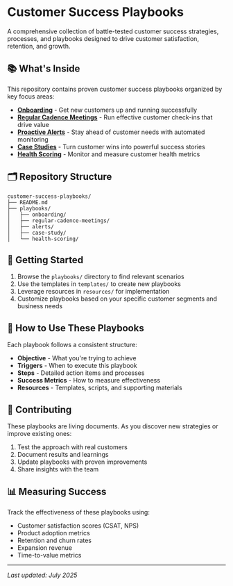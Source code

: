 # Customer Success Playbooks

A comprehensive collection of battle-tested customer success strategies, processes, and playbooks designed to drive customer satisfaction, retention, and growth.

## 📚 What's Inside

This repository contains proven customer success playbooks organized by key focus areas:

- **[Onboarding](https://github.com/dc-larsen/customer-success-playbooks/blob/main/playbooks/onboarding/onboarding.md)** - Get new customers up and running successfully
- **[Regular Cadence Meetings](playbooks/regular-cadence-meetings/regular-cadence-meetings.md)** - Run effective customer check-ins that drive value
- **[Proactive Alerts](https://github.com/dc-larsen/customer-success-playbooks/blob/main/playbooks/alerts/alerts.md)** - Stay ahead of customer needs with automated monitoring
- **[Case Studies](https://github.com/dc-larsen/customer-success-playbooks/blob/main/playbooks/case-study/case-study.md)** - Turn customer wins into powerful success stories
- **[Health Scoring](https://github.com/dc-larsen/customer-success-playbooks/blob/main/playbooks/health-scoring/health-scoring.md)** - Monitor and measure customer health metrics

## 🗂️ Repository Structure

```
customer-success-playbooks/
├── README.md
├── playbooks/
│   ├── onboarding/
│   ├── regular-cadence-meetings/
│   ├── alerts/
│   ├── case-study/
│   └── health-scoring/
```

## 🚀 Getting Started

1. Browse the `playbooks/` directory to find relevant scenarios
2. Use the templates in `templates/` to create new playbooks
3. Leverage resources in `resources/` for implementation
4. Customize playbooks based on your specific customer segments and business needs

## 📖 How to Use These Playbooks

Each playbook follows a consistent structure:
- **Objective** - What you're trying to achieve
- **Triggers** - When to execute this playbook
- **Steps** - Detailed action items and processes
- **Success Metrics** - How to measure effectiveness
- **Resources** - Templates, scripts, and supporting materials

## 🤝 Contributing

These playbooks are living documents. As you discover new strategies or improve existing ones:
1. Test the approach with real customers
2. Document results and learnings
3. Update playbooks with proven improvements
4. Share insights with the team

## 📊 Measuring Success

Track the effectiveness of these playbooks using:
- Customer satisfaction scores (CSAT, NPS)
- Product adoption metrics
- Retention and churn rates
- Expansion revenue
- Time-to-value metrics

---

*Last updated: July 2025*
